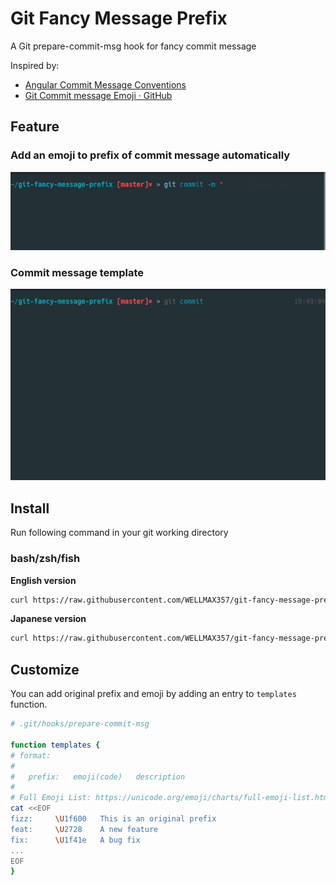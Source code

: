 # Git Fancy Message Prefix

A Git prepare-commit-msg hook for fancy commit message

Inspired by:

- [Angular Commit Message Conventions](https://github.com/angular/angular.js/blob/v1.7.2/DEVELOPERS.md#type)
- [Git Commit message Emoji · GitHub](https://gist.github.com/parmentf/035de27d6ed1dce0b36a)

## Feature

### Add an emoji to prefix of commit message automatically

![](docs/img/commit-with-message.gif)

### Commit message template

![](docs/img/commit-template.gif)

## Install

Run following command in your git working directory

### bash/zsh/fish

**English version**

```bash
curl https://raw.githubusercontent.com/WELLMAX357/git-fancy-message-prefix/master/prepare-commit-msg.en -o .git/hooks/prepare-commit-msg && chmod +x .git/hooks/prepare-commit-msg
```

**Japanese version**

```bash
curl https://raw.githubusercontent.com/WELLMAX357/git-fancy-message-prefix/master/prepare-commit-msg.ja -o .git/hooks/prepare-commit-msg && chmod +x .git/hooks/prepare-commit-msg
```

## Customize

You can add original prefix and emoji by adding an entry to `templates` function.

```bash
# .git/hooks/prepare-commit-msg

function templates {
# format:
#
#   prefix:   emoji(code)   description
#
# Full Emoji List: https://unicode.org/emoji/charts/full-emoji-list.html
cat <<EOF
fizz:     \U1f600   This is an original prefix
feat:     \U2728    A new feature
fix:      \U1f41e   A bug fix
...
EOF
}
```
